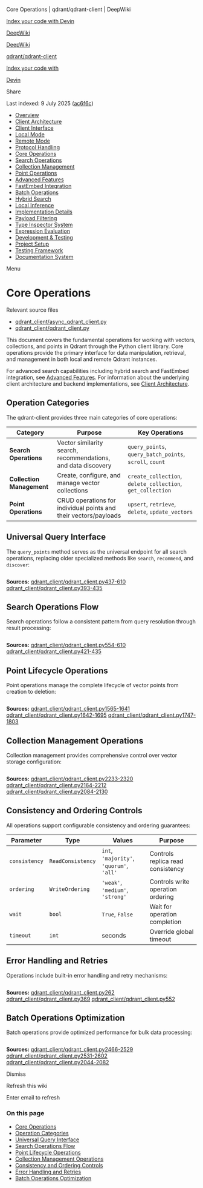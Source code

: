 Core Operations | qdrant/qdrant-client | DeepWiki

[Index your code with Devin](private-repo.md)

[DeepWiki](https://deepwiki.com)

[DeepWiki](.md)

[qdrant/qdrant-client](https://github.com/qdrant/qdrant-client "Open repository")

[Index your code with](private-repo.md)

[Devin](private-repo.md)

Share

Last indexed: 9 July 2025 ([ac6f6c](https://github.com/qdrant/qdrant-client/commits/ac6f6cd2))

- [Overview](qdrant/qdrant-client/1-overview.md)
- [Client Architecture](qdrant/qdrant-client/2-client-architecture.md)
- [Client Interface](qdrant/qdrant-client/2.1-client-interface.md)
- [Local Mode](qdrant/qdrant-client/2.2-local-mode.md)
- [Remote Mode](qdrant/qdrant-client/2.3-remote-mode.md)
- [Protocol Handling](qdrant/qdrant-client/2.4-protocol-handling.md)
- [Core Operations](qdrant/qdrant-client/3-core-operations.md)
- [Search Operations](qdrant/qdrant-client/3.1-search-operations.md)
- [Collection Management](qdrant/qdrant-client/3.2-collection-management.md)
- [Point Operations](qdrant/qdrant-client/3.3-point-operations.md)
- [Advanced Features](qdrant/qdrant-client/4-advanced-features.md)
- [FastEmbed Integration](qdrant/qdrant-client/4.1-fastembed-integration.md)
- [Batch Operations](qdrant/qdrant-client/4.2-batch-operations.md)
- [Hybrid Search](qdrant/qdrant-client/4.3-hybrid-search.md)
- [Local Inference](qdrant/qdrant-client/4.4-local-inference.md)
- [Implementation Details](qdrant/qdrant-client/5-implementation-details.md)
- [Payload Filtering](qdrant/qdrant-client/5.1-payload-filtering.md)
- [Type Inspector System](qdrant/qdrant-client/5.2-type-inspector-system.md)
- [Expression Evaluation](qdrant/qdrant-client/5.3-expression-evaluation.md)
- [Development & Testing](qdrant/qdrant-client/6-development-and-testing.md)
- [Project Setup](qdrant/qdrant-client/6.1-project-setup.md)
- [Testing Framework](qdrant/qdrant-client/6.2-testing-framework.md)
- [Documentation System](qdrant/qdrant-client/6.3-documentation-system.md)

Menu

# Core Operations

Relevant source files

- [qdrant\_client/async\_qdrant\_client.py](https://github.com/qdrant/qdrant-client/blob/ac6f6cd2/qdrant_client/async_qdrant_client.py)
- [qdrant\_client/qdrant\_client.py](https://github.com/qdrant/qdrant-client/blob/ac6f6cd2/qdrant_client/qdrant_client.py)

This document covers the fundamental operations for working with vectors, collections, and points in Qdrant through the Python client library. Core operations provide the primary interface for data manipulation, retrieval, and management in both local and remote Qdrant instances.

For advanced search capabilities including hybrid search and FastEmbed integration, see [Advanced Features](qdrant/qdrant-client/4-advanced-features.md). For information about the underlying client architecture and backend implementations, see [Client Architecture](qdrant/qdrant-client/2-client-architecture.md).

## Operation Categories

The qdrant-client provides three main categories of core operations:

| Category                  | Purpose                                                          | Key Operations                                             |
| ------------------------- | ---------------------------------------------------------------- | ---------------------------------------------------------- |
| **Search Operations**     | Vector similarity search, recommendations, and data discovery    | `query_points`, `query_batch_points`, `scroll`, `count`    |
| **Collection Management** | Create, configure, and manage vector collections                 | `create_collection`, `delete_collection`, `get_collection` |
| **Point Operations**      | CRUD operations for individual points and their vectors/payloads | `upsert`, `retrieve`, `delete`, `update_vectors`           |

## Universal Query Interface

The `query_points` method serves as the universal endpoint for all search operations, replacing older specialized methods like `search`, `recommend`, and `discover`:

```
```

**Sources:** [qdrant\_client/qdrant\_client.py437-610](https://github.com/qdrant/qdrant-client/blob/ac6f6cd2/qdrant_client/qdrant_client.py#L437-L610) [qdrant\_client/qdrant\_client.py393-435](https://github.com/qdrant/qdrant-client/blob/ac6f6cd2/qdrant_client/qdrant_client.py#L393-L435)

## Search Operations Flow

Search operations follow a consistent pattern from query resolution through result processing:

```
```

**Sources:** [qdrant\_client/qdrant\_client.py554-610](https://github.com/qdrant/qdrant-client/blob/ac6f6cd2/qdrant_client/qdrant_client.py#L554-L610) [qdrant\_client/qdrant\_client.py421-435](https://github.com/qdrant/qdrant-client/blob/ac6f6cd2/qdrant_client/qdrant_client.py#L421-L435)

## Point Lifecycle Operations

Point operations manage the complete lifecycle of vector points from creation to deletion:

```
```

**Sources:** [qdrant\_client/qdrant\_client.py1565-1641](https://github.com/qdrant/qdrant-client/blob/ac6f6cd2/qdrant_client/qdrant_client.py#L1565-L1641) [qdrant\_client/qdrant\_client.py1642-1695](https://github.com/qdrant/qdrant-client/blob/ac6f6cd2/qdrant_client/qdrant_client.py#L1642-L1695) [qdrant\_client/qdrant\_client.py1747-1803](https://github.com/qdrant/qdrant-client/blob/ac6f6cd2/qdrant_client/qdrant_client.py#L1747-L1803)

## Collection Management Operations

Collection management provides comprehensive control over vector storage configuration:

```
```

**Sources:** [qdrant\_client/qdrant\_client.py2233-2320](https://github.com/qdrant/qdrant-client/blob/ac6f6cd2/qdrant_client/qdrant_client.py#L2233-L2320) [qdrant\_client/qdrant\_client.py2164-2212](https://github.com/qdrant/qdrant-client/blob/ac6f6cd2/qdrant_client/qdrant_client.py#L2164-L2212) [qdrant\_client/qdrant\_client.py2084-2130](https://github.com/qdrant/qdrant-client/blob/ac6f6cd2/qdrant_client/qdrant_client.py#L2084-L2130)

## Consistency and Ordering Controls

All operations support configurable consistency and ordering guarantees:

| Parameter     | Type              | Values                                   | Purpose                           |
| ------------- | ----------------- | ---------------------------------------- | --------------------------------- |
| `consistency` | `ReadConsistency` | `int`, `'majority'`, `'quorum'`, `'all'` | Controls replica read consistency |
| `ordering`    | `WriteOrdering`   | `'weak'`, `'medium'`, `'strong'`         | Controls write operation ordering |
| `wait`        | `bool`            | `True`, `False`                          | Wait for operation completion     |
| `timeout`     | `int`             | seconds                                  | Override global timeout           |

## Error Handling and Retries

Operations include built-in error handling and retry mechanisms:

```
```

**Sources:** [qdrant\_client/qdrant\_client.py262](https://github.com/qdrant/qdrant-client/blob/ac6f6cd2/qdrant_client/qdrant_client.py#L262-L262) [qdrant\_client/qdrant\_client.py369](https://github.com/qdrant/qdrant-client/blob/ac6f6cd2/qdrant_client/qdrant_client.py#L369-L369) [qdrant\_client/qdrant\_client.py552](https://github.com/qdrant/qdrant-client/blob/ac6f6cd2/qdrant_client/qdrant_client.py#L552-L552)

## Batch Operations Optimization

Batch operations provide optimized performance for bulk data processing:

```
```

**Sources:** [qdrant\_client/qdrant\_client.py2466-2529](https://github.com/qdrant/qdrant-client/blob/ac6f6cd2/qdrant_client/qdrant_client.py#L2466-L2529) [qdrant\_client/qdrant\_client.py2531-2602](https://github.com/qdrant/qdrant-client/blob/ac6f6cd2/qdrant_client/qdrant_client.py#L2531-L2602) [qdrant\_client/qdrant\_client.py2044-2082](https://github.com/qdrant/qdrant-client/blob/ac6f6cd2/qdrant_client/qdrant_client.py#L2044-L2082)

Dismiss

Refresh this wiki

Enter email to refresh

### On this page

- [Core Operations](#core-operations.md)
- [Operation Categories](#operation-categories.md)
- [Universal Query Interface](#universal-query-interface.md)
- [Search Operations Flow](#search-operations-flow.md)
- [Point Lifecycle Operations](#point-lifecycle-operations.md)
- [Collection Management Operations](#collection-management-operations.md)
- [Consistency and Ordering Controls](#consistency-and-ordering-controls.md)
- [Error Handling and Retries](#error-handling-and-retries.md)
- [Batch Operations Optimization](#batch-operations-optimization.md)
